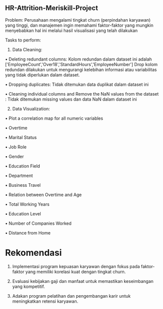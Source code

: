 ## HR-Attrition-Meriskill-Project
Problem:
Perusahaan mengalami tingkat churn (perpindahan karyawan) yang tinggi, dan manajemen ingin memahami faktor-faktor yang mungkin menyebabkan hal ini melalui hasil visualisasi yang telah dilakukan

Tasks to perform: 

1. Data Cleaning:
   
•	Deleting redundant columns: Kolom redundan dalam dataset ini adalah ['EmployeeCount','Over18','StandardHours','EmployeeNumber'] Drop kolom redundan dilakukan untuk mengurangi kelebihan informasi atau variabilitas yang tidak diperlukan dalam dataset.

•	Dropping duplicates: Tidak ditemukan data duplikat dalam dataset ini

•	Cleaning individual columns and	Remove the NaN values from the dataset : Tidak ditemukan missing values dan data NaN dalam dataset ini

2. Data Visualization:
   
•	Plot a correlation map for all numeric variables

•	Overtime 

•	Marital Status 

•	Job Role 

•	Gender 

•	Education Field 

•	Department 

•	Business Travel 

•	Relation between Overtime and Age

•	Total Working Years 

•	Education Level 

•	Number of Companies Worked 

•	Distance from Home

# Rekomendasi

1. Implementasi program kepuasan karyawan dengan fokus pada faktor-faktor yang memiliki korelasi kuat dengan tingkat churn.

2. Evaluasi kebijakan gaji dan manfaat untuk memastikan keseimbangan yang kompetitif.

3. Adakan program pelatihan dan pengembangan karir untuk meningkatkan retensi karyawan.
